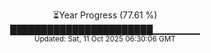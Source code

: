 <p align="center">
⏳Year Progress (77.61 %) <br>
███████████████████████▁▁▁▁▁▁▁ <br>
<sub>Updated: Sat, 11 Oct 2025 06:30:06 GMT</sub>
</p>


